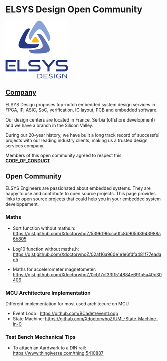 # ELSYS Design Open Community

<img src="logo_elsys.png" alt="logo_elsys" width="200"/>

## [Company](https://www.elsys-design.com/en/)

ELSYS Design proposes top-notch embedded system design services in FPGA, IP, ASIC, SoC, verification, IC layout, PCB and embedded software.

Our design centers are located in France, Serbia (offshore development) and we have a branch in the Silicon Valley.

During our 20-year history, we have built a long track record of successful projects with our leading industry clients, making us a trusted design services company.

Members of this open community agreed to respect this [**CODE_OF_CONDUCT**](https://github.com/ngisedsysle/.github/blob/main/CODE_OF_CONDUCT.md)

## Open Community

ELSYS Engineers are passionated about embedded systems. They are happy to use and contribute to open source projects. This page provides links to open source projects that could help you in your embedded system developpement.

### Maths

- Sqrt function without maths.h: https://gist.github.com/XdoctorwhoZ/5396196cca0fc8b90563943988a6b805
- Log10 function without maths.h: https://gist.github.com/XdoctorwhoZ/02af16a960e1e1e6fdfa481f77eadae5

- Maths for accelerometer magnetometer: https://gist.github.com/XdoctorwhoZ/0cb17cf33ff514884e691b5a40c30406

### MCU Architecture Implementation

Different implementation for most used architecure on MCU

- Event Loop : https://github.com/BCadet/eventLoop
- State Machine: https://github.com/XdoctorwhoZ/UML-State-Machine-in-C


### Test Bench Mechanical Tips

- To attach an Aardwark to a DIN rail: https://www.thingiverse.com/thing:5410887

